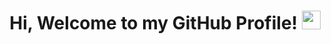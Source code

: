 <h1 align="center">
Hi, Welcome to my GitHub Profile!
  <img src="https://media.giphy.com/media/hvRJCLFzcasrR4ia7z/giphy.gif" width="30">
</h1>
